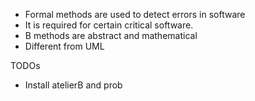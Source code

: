 - Formal methods are used to detect errors in software
- It is required for certain critical software.
- B methods are abstract and mathematical
- Different from UML 

TODOs 
- Install atelierB and prob